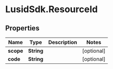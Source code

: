 # LusidSdk.ResourceId

## Properties
Name | Type | Description | Notes
------------ | ------------- | ------------- | -------------
**scope** | **String** |  | [optional] 
**code** | **String** |  | [optional] 


